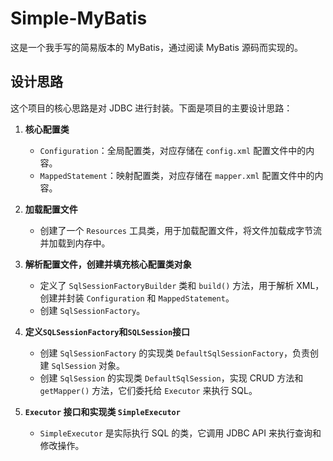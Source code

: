 # Simple-MyBatis
这是一个我手写的简易版本的 MyBatis，通过阅读 MyBatis 源码而实现的。

## 设计思路
这个项目的核心思路是对 JDBC 进行封装。下面是项目的主要设计思路：

1. **核心配置类**
   - `Configuration`：全局配置类，对应存储在 `config.xml` 配置文件中的内容。
   - `MappedStatement`：映射配置类，对应存储在 `mapper.xml` 配置文件中的内容。

2. **加载配置文件**
   - 创建了一个 `Resources` 工具类，用于加载配置文件，将文件加载成字节流并加载到内存中。

3. **解析配置文件，创建并填充核心配置类对象**
   - 定义了 `SqlSessionFactoryBuilder` 类和 `build()` 方法，用于解析 XML，创建并封装 `Configuration` 和 `MappedStatement`。
   - 创建 `SqlSessionFactory`。

4. **定义`SQLSessionFactory`和`SQLSession`接口**
   - 创建 `SqlSessionFactory` 的实现类 `DefaultSqlSessionFactory`，负责创建 `SqlSession` 对象。
   - 创建 `SqlSession` 的实现类 `DefaultSqlSession`，实现 CRUD 方法和 `getMapper()` 方法，它们委托给 `Executor` 来执行 SQL。

5. **`Executor` 接口和实现类 `SimpleExecutor`**
   - `SimpleExecutor` 是实际执行 SQL 的类，它调用 JDBC API 来执行查询和修改操作。
